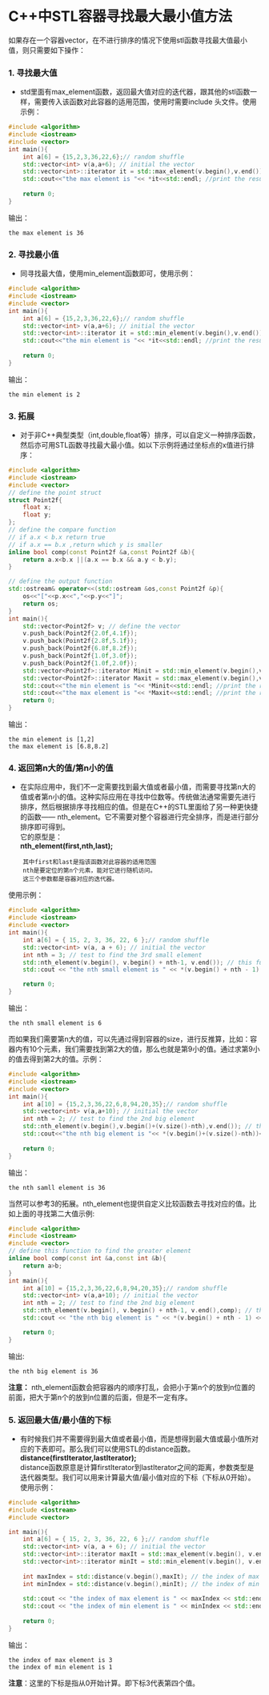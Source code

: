 # C++中STL容器寻找最大最小值方法
如果存在一个容器vector，在不进行排序的情况下使用stl函数寻找最大值最小值，则只需要如下操作：
### 1. 寻找最大值
*    std里面有max_element函数，返回最大值对应的迭代器，跟其他的stl函数一样，需要传入该函数对此容器的适用范围，使用时需要include<algorithm> 头文件。使用示例：
```C++
#include <algorithm>
#include <iostream>
#include <vector>
int main(){
    int a[6] = {15,2,3,36,22,6};// random shuffle
    std::vector<int> v(a,a+6); // initial the vector
    std::vector<int>::iterator it = std::max_element(v.begin(),v.end()); // this function return a iterator which point to the max element
    std::cout<<"the max element is "<< *it<<std::endl; //print the result
    
    return 0;
}
```
输出：
```
the max element is 36
```

### 2. 寻找最小值  
*    同寻找最大值，使用min_element函数即可，使用示例：
```C++
#include <algorithm>
#include <iostream>
#include <vector>
int main(){
    int a[6] = {15,2,3,36,22,6};// random shuffle
    std::vector<int> v(a,a+6); // initial the vector
    std::vector<int>::iterator it = std::min_element(v.begin(),v.end()); // this function return a iterator which point to the min element
    std::cout<<"the min element is "<< *it<<std::endl; //print the result
    
    return 0;
}
```
输出：
```
the min element is 2
```
### 3. 拓展  
*    对于非C++典型类型（int,double,float等）排序，可以自定义一种排序函数，然后亦可用STL函数寻找最大最小值。如以下示例将通过坐标点的x值进行排序：
```C++
#include <algorithm>
#include <iostream>
#include <vector>
// define the point struct 
struct Point2f{
    float x;
    float y;
};
// define the compare function
// if a.x < b.x return true
// if a.x == b.x ,return which y is smaller
inline bool comp(const Point2f &a,const Point2f &b){
    return a.x<b.x ||(a.x == b.x && a.y < b.y);
}

// define the output function
std::ostream& operator<<(std::ostream &os,const Point2f &p){
    os<<"["<<p.x<<","<<p.y<<"]";
    return os;
}
int main(){
    std::vector<Point2f> v; // define the vector
    v.push_back(Point2f{2.0f,4.1f});
    v.push_back(Point2f{2.8f,5.1f});
    v.push_back(Point2f{6.8f,8.2f});
    v.push_back(Point2f{1.0f,3.0f});
    v.push_back(Point2f{1.0f,2.0f});
    std::vector<Point2f>::iterator Minit = std::min_element(v.begin(),v.end(),comp); // this function return a iterator which point to the min element
    std::vector<Point2f>::iterator Maxit = std::max_element(v.begin(),v.end(),comp); // this function return a iterator which point to the max element
    std::cout<<"the min element is "<< *Minit<<std::endl; //print the result
    std::cout<<"the max element is "<< *Maxit<<std::endl; //print the result
    return 0;
}
```
输出：
```
the min element is [1,2]
the max element is [6.8,8.2]
```

### 4. 返回第n大的值/第n小的值  

*    在实际应用中，我们不一定需要找到最大值或者最小值，而需要寻找第n大的值或者第n小的值。这种实际应用在寻找中位数等。传统做法通常需要先进行排序，然后根据排序寻找相应的值。但是在C++的STL里面给了另一种更快捷的函数—— nth_element。它不需要对整个容器进行完全排序，而是进行部分排序即可得到。  
    它的原型是：  
    **nth_element(first,nth,last);** 
```
    其中first和last是指该函数对此容器的适用范围   
    nth是要定位的第n个元素，能对它进行随机访问。  
    这三个参数都是容器对应的迭代器。
```
使用示例：
```C++
#include <algorithm>
#include <iostream>
#include <vector>
int main(){
    int a[6] = { 15, 2, 3, 36, 22, 6 };// random shuffle
    std::vector<int> v(a, a + 6); // initial the vector
    int nth = 3; // test to find the 3rd small element
    std::nth_element(v.begin(), v.begin() + nth-1, v.end()); // this function return a iterator which point to the nth small element
    std::cout << "the nth small element is " << *(v.begin() + nth - 1) << std::endl; //print the result

    return 0;
}
```
输出：
```
the nth small element is 6
```

而如果我们需要第n大的值，可以先通过得到容器的size，进行反推算，比如：容器内有10个元素，我们需要找到第2大的值，那么也就是第9小的值。通过求第9小的值去得到第2大的值。示例：
```C++
#include <algorithm>
#include <iostream>
#include <vector>
int main(){
    int a[10] = {15,2,3,36,22,6,8,94,20,35};// random shuffle
    std::vector<int> v(a,a+10); // initial the vector
    int nth = 2; // test to find the 2nd big element
    std::nth_element(v.begin(),v.begin()+(v.size()-nth),v.end()); // this function return a iterator which point to the nth big element
    std::cout<<"the nth big element is "<< *(v.begin()+(v.size()-nth))<<std::endl; //print the result
    
    return 0;
}
```
输出：
```
the nth samll element is 36
```
当然可以参考3的拓展。nth_element也提供自定义比较函数去寻找对应的值。比如上面的寻找第二大值示例:
```C++
#include <algorithm>
#include <iostream>
#include <vector>
// define this function to find the greater element
inline bool comp(const int &a,const int &b){
    return a>b;
}
int main(){
    int a[10] = {15,2,3,36,22,6,8,94,20,35};// random shuffle
    std::vector<int> v(a,a+10); // initial the vector
    int nth = 2; // test to find the 2nd big element
    std::nth_element(v.begin(), v.begin() + nth-1, v.end(),comp); // this function return a iterator which point to the nth big element
    std::cout << "the nth big element is " << *(v.begin() + nth - 1) << std::endl; //print the result

    return 0;
}
```
输出:
```
the nth big element is 36
```
**注意：** nth_element函数会把容器内的顺序打乱，会把小于第n个的放到n位置的前面，把大于第n个的放到n位置的后面，但是不一定有序。

### 5. 返回最大值/最小值的下标
* 有时候我们并不需要得到最大值或者最小值，而是想得到最大值或最小值所对应的下表即可。那么我们可以使用STL的distance函数。  
**distance(firstIterator,lastIterator);**  
distance函数原意是计算firstIterator到lastIterator之间的距离，参数类型是迭代器类型。我们可以用来计算最大值/最小值对应的下标（下标从0开始）。使用示例：
```C++
#include <algorithm>
#include <iostream>
#include <vector>

int main(){
    int a[6] = { 15, 2, 3, 36, 22, 6 };// random shuffle
    std::vector<int> v(a, a + 6); // initial the vector
    std::vector<int>::iterator maxIt = std::max_element(v.begin(), v.end()); // this function return a iterator which point to the max element
    std::vector<int>::iterator minIt = std::min_element(v.begin(), v.end()); // this function return a iterator which point to the min element
    
    int maxIndex = std::distance(v.begin(),maxIt); // the index of max element
    int minIndex = std::distance(v.begin(),minIt); // the index of min element
    
    std::cout << "the index of max element is " << maxIndex << std::endl; //print the result
    std::cout << "the index of min element is " << minIndex << std::endl; //print the result
    
    return 0;
}
```
输出：
```
the index of max element is 3
the index of min element is 1
```
**注意**：这里的下标是指从0开始计算。即下标3代表第四个值。
